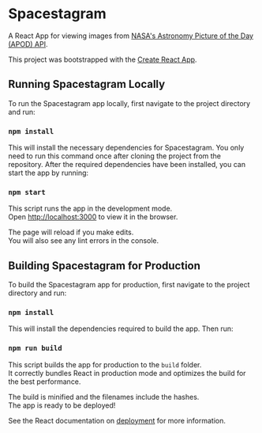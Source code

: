 # Spacestagram

A React App for viewing images from [NASA's Astronomy Picture of the Day (APOD) API](https://github.com/nasa/apod-api).

This project was bootstrapped with the [Create React App](https://github.com/facebook/create-react-app).

## Running Spacestagram Locally

To run the Spacestagram app locally, first navigate to the project directory and run:

### `npm install`

This will install the necessary dependencies for Spacestagram. You only need to run this command once after cloning the project from the repository. After the required dependencies have been installed, you can start the app by running:

### `npm start`

This script runs the app in the development mode.\
Open [http://localhost:3000](http://localhost:3000) to view it in the browser.

The page will reload if you make edits.\
You will also see any lint errors in the console.

## Building Spacestagram for Production

To build the Spacestagram app for production, first navigate to the project directory and run:

### `npm install`

This will install the dependencies required to build the app. Then run:

### `npm run build`

This script builds the app for production to the `build` folder.\
It correctly bundles React in production mode and optimizes the build for the best performance.

The build is minified and the filenames include the hashes.\
The app is ready to be deployed!

See the React documentation on [deployment](https://facebook.github.io/create-react-app/docs/deployment) for more information.
